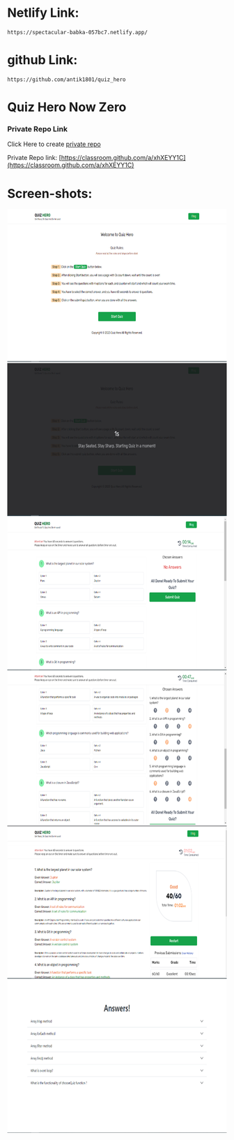 # Netlify Link:
```
https://spectacular-babka-057bc7.netlify.app/
```

# github Link:
```
https://github.com/antik1801/quiz_hero
```

# Quiz Hero Now Zero

### Private Repo Link
Click Here to create [private repo](https://classroom.github.com/a/xhXEYY1C)

Private Repo link: [https://classroom.github.com/a/xhXEYY1C](https://classroom.github.com/a/xhXEYY1C)

# Screen-shots:
<img src="1.PNG" style="height:350px; width:100%">
<img src="2.PNG" style="height:350px; width:100%">
<img src="3.PNG" style="height:350px; width:100%">
<img src="4.PNG" style="height:350px; width:100%">
<img src="5.PNG" style="height:350px; width:100%">
<img src="6.PNG" style="height:350px; width:100%">